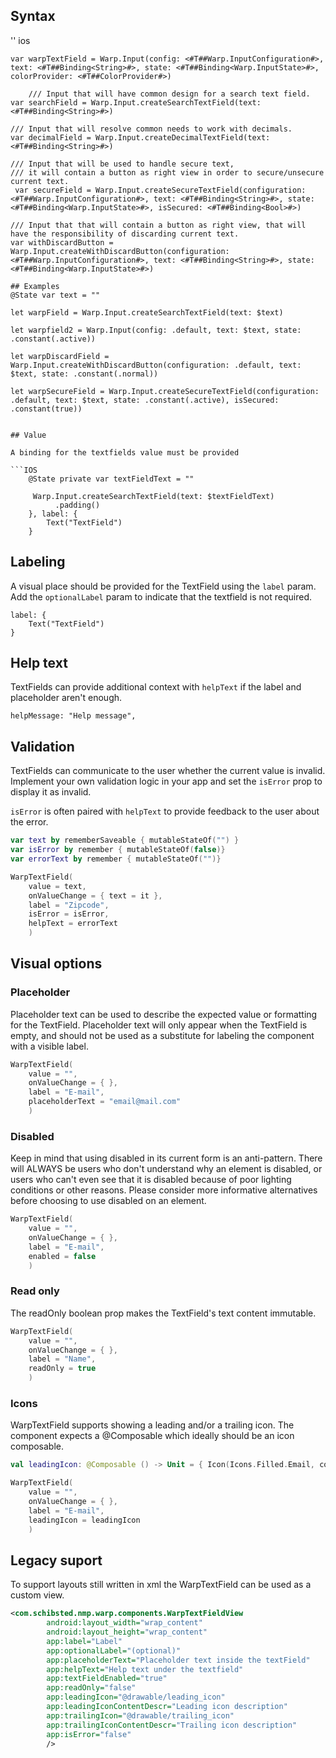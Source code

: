
## Syntax
'' ios

    var warpTextField = Warp.Input(config: <#T##Warp.InputConfiguration#>, text: <#T##Binding<String>#>, state: <#T##Binding<Warp.InputState>#>, colorProvider: <#T##ColorProvider#>)
    
        /// Input that will have common design for a search text field.
    var searchField = Warp.Input.createSearchTextField(text: <#T##Binding<String>#>)

    /// Input that will resolve common needs to work with decimals.
    var decimalField = Warp.Input.createDecimalTextField(text: <#T##Binding<String>#>)

    /// Input that will be used to handle secure text,
    /// it will contain a button as right view in order to secure/unsecure current text.
     var secureField = Warp.Input.createSecureTextField(configuration: <#T##Warp.InputConfiguration#>, text: <#T##Binding<String>#>, state: <#T##Binding<Warp.InputState>#>, isSecured: <#T##Binding<Bool>#>)

    /// Input that that will contain a button as right view, that will have the responsibility of discarding current text.
    var withDiscardButton = Warp.Input.createWithDiscardButton(configuration: <#T##Warp.InputConfiguration#>, text: <#T##Binding<String>#>, state: <#T##Binding<Warp.InputState>#>)    

```
## Examples
@State var text = ""

let warpField = Warp.Input.createSearchTextField(text: $text)

let warpfield2 = Warp.Input(config: .default, text: $text, state: .constant(.active))

let warpDiscardField = Warp.Input.createWithDiscardButton(configuration: .default, text: $text, state: .constant(.normal))

let warpSecureField = Warp.Input.createSecureTextField(configuration: .default, text: $text, state: .constant(.active), isSecured: .constant(true))


## Value

A binding for the textfields value must be provided

```IOS
    @State private var textFieldText = ""

     Warp.Input.createSearchTextField(text: $textFieldText)
          .padding()
    }, label: {
        Text("TextField")
    }
```

## Labeling

A visual place should be provided for the TextField using the `label` param.
Add the `optionalLabel` param to indicate that the textfield is not required.

```IOS
label: {
    Text("TextField")
}
```
## Help text

TextFields can provide additional context with `helpText` if the label and placeholder aren't enough.

```IOS
helpMessage: "Help message",
```
## Validation

TextFields can communicate to the user whether the current value is invalid. Implement your own validation logic in your app and set the `isError` prop to display it as invalid.

`isError` is often paired with `helpText` to provide feedback to the user about the error.

```kotlin
var text by rememberSaveable { mutableStateOf("") }
var isError by remember { mutableStateOf(false)}
var errorText by remember { mutableStateOf("")}

WarpTextField(
    value = text,
    onValueChange = { text = it },            
    label = "Zipcode",
    isError = isError,          
    helpText = errorText  
    )
```


## Visual options

### Placeholder

Placeholder text can be used to describe the expected value or formatting for the TextField. Placeholder text will only appear when the TextField is empty, and should not be used as a substitute for labeling the component with a visible label.

```kotlin
WarpTextField(
    value = "",
    onValueChange = { },            
    label = "E-mail",         
    placeholderText = "email@mail.com"  
    )
```

### Disabled

Keep in mind that using disabled in its current form is an anti-pattern. There will ALWAYS be users who don't understand why an element is disabled, or users who can't even see that it is disabled because of poor lighting conditions or other reasons. Please consider more informative alternatives before choosing to use disabled on an element.

```kotlin
WarpTextField(
    value = "",
    onValueChange = { },            
    label = "E-mail",         
    enabled = false  
    )
```



### Read only

The readOnly boolean prop makes the TextField's text content immutable. 

```kotlin
WarpTextField(
    value = "",
    onValueChange = { },            
    label = "Name",
    readOnly = true 
    )
```

### Icons
 
WarpTextField supports showing a leading and/or a trailing icon. The component expects a @Composable which ideally should be an icon composable.

```kotlin
val leadingIcon: @Composable () -> Unit = { Icon(Icons.Filled.Email, contentDescription = "Content description for the leading icon") }

WarpTextField(
    value = "",
    onValueChange = { },            
    label = "E-mail",
    leadingIcon = leadingIcon 
    )
```

## Legacy suport
To support layouts still written in xml the WarpTextField can be used as a custom view.

```xml example
<com.schibsted.nmp.warp.components.WarpTextFieldView
        android:layout_width="wrap_content"
        android:layout_height="wrap_content"
        app:label="Label"
        app:optionalLabel="(optional)"
        app:placeholderText="Placeholder text inside the textField"
        app:helpText="Help text under the textfield"
        app:textFieldEnabled="true"
        app:readOnly="false"
        app:leadingIcon="@drawable/leading_icon"
        app:leadingIconContentDescr="Leading icon description"
        app:trailingIcon="@drawable/trailing_icon"
        app:trailingIconContentDescr="Trailing icon description"
        app:isError="false"
        />
```
